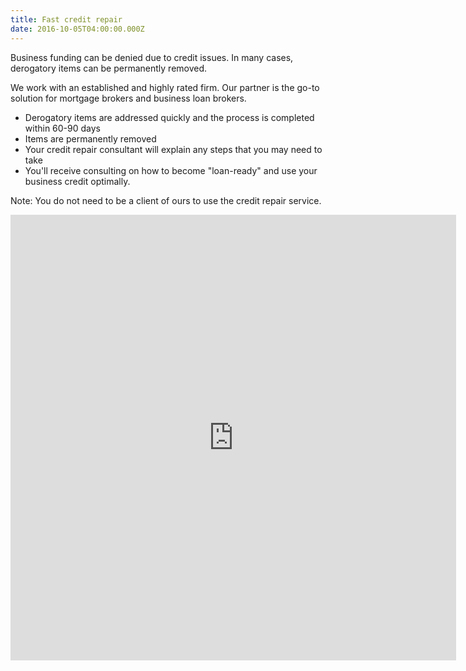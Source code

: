 ```yaml
---
title: Fast credit repair
date: 2016-10-05T04:00:00.000Z
---
```

Business funding can be denied due to credit issues. In many cases, derogatory items can be permanently removed. 

We work with an established and highly rated firm. Our partner is the go-to solution for mortgage brokers and business loan brokers.

* Derogatory items are addressed quickly and the process is completed within 60-90 days
* Items are permanently removed 
* Your credit repair consultant will explain any steps that you may need to take
* You'll receive consulting on how to become "loan-ready" and use your business credit optimally.

Note: You do not need to be a client of ours to use the credit repair service.

<iframe class="webform-frame" name="frame_lead" id="frame_lead"
                src="https://www.secureclientaccess.com/weblead/post/4q6n4q784q7n49794r6n5533/Svyy bhg guvf sbez sbe n serr Perqvg Ercnve pbafhygngvba/en/3362"
                height="713"  width="713"
                style="background:white"  frameborder="0" ></iframe>
